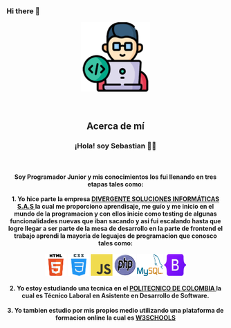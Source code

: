 ### Hi there 👋

<p align="center" style="text-align:center;">
  <img width="160" height="160" src="/img/programador animado.png"><br><br><br>
      <h2 align="center">Acerca de mí</h2>
    <h3><p align="center"><b>¡Hola! soy Sebastian<b> 👨‍💻</p></h3><br>
    <h4><p align="center">Soy Programador Junior y mis conocimientos los fui llenando en tres etapas tales como:<br><br>
    1. Yo hice parte la empresa <a href="https://www.instagram.com/pergentesi/" rel="nofollow"> DIVERGENTE SOLUCIONES INFORMÁTICAS S.A.S </a> 
    la cual me proporciono aprendisaje, me guío y me inicio en el mundo de la programacion y con ellos inicie como testing de algunas 
    funcionalidades nuevas que iban sacando y asi fui escalando hasta que logre llegar a ser parte de la mesa de desarrollo en la parte de 
    frontend el trabajo  aprendi la mayoria de leguajes de programacion que conosco tales 
    como:<br><br>
    <img width="50" height="50" src="/img/HTML5.png" >     
    <img width="50" height="50" src="/img/CSS3.png" >      
    <img width="50" height="50" src="/img/JS.png" >      
    <img width="50" height="50" src="/img/PHP.png" >      
    <img width="60" height="50" src="/img/MYSQL.png">      
    <img width="50" height="50" src="/img/BOOTSTRAP.jpg" ><br><br>
    2. Yo estoy estudiando una tecnica en el <a href="https://www.politecnicodecolombia.edu.co/" rel="nofollow"> POLITECNICO DE COLOMBIA </a> la cual es Técnico Laboral en Asistente en Desarrollo de Software.<br><br>
    3. Yo tambien estudio por mis propios medio utilizando una plataforma de formacion online la cual es <a href="https://www.w3schools.com/" rel="nofollow"> W3SCHOOLS </a>
    </p></h4>
</p>



<!--
**SHR1404091/SHR1404091** is a ✨ _special_ ✨ repository because its `README.md` (this file) appears on your GitHub profile.

Here are some ideas to get you started:

- 🔭 I’m currently working on ...
- 🌱 I’m currently learning ...
- 👯 I’m looking to collaborate on ...
- 🤔 I’m looking for help with ...
- 💬 Ask me about ...
- 📫 How to reach me: ...
- 😄 Pronouns: ...
- ⚡ Fun fact: ...
-->
